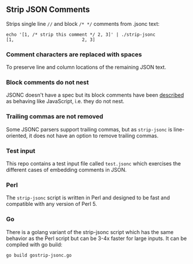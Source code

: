 Strip JSON Comments
-------------------
Strips single line `//` and block `/* */` comments from .jsonc text:

```
echo '[1, /* strip this comment */ 2, 3]' | ./strip-jsonc 
[1,                          2, 3]
```

### Comment characters are replaced with spaces
To preserve line and column locations of the remaining JSON text.

### Block comments do not nest
JSONC doesn't have a spec but its block comments have been [described](https://code.visualstudio.com/docs/languages/json#_json-with-comments) as behaving like JavaScript, i.e. they do not nest.

### Trailing commas are not removed
Some JSONC parsers support trailing commas, but as `strip-jsonc` is line-oriented, it does not have an option to remove trailing commas.

### Test input
This repo contains a test input file called `test.jsonc` which exercises the different cases of embedding comments in JSON.

### Perl
The `strip-jsonc` script is written in Perl and designed to be fast and compatible with any version of Perl 5.

### Go
There is a golang variant of the strip-jsonc script which has the same behavior as the Perl script but can be 3-4x faster for large inputs. It can be compiled with go build:

```
go build gostrip-jsonc.go
```
